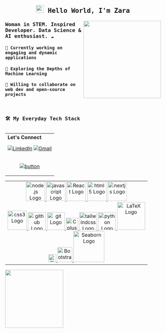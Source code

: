## <samp><p align="center"><img src="https://user-images.githubusercontent.com/42378118/110234147-e3259600-7f4e-11eb-95be-0c4047144dea.gif" width="25"/> Hello World, I'm Zara </p></samp>

<p align="right">
  <a target="_blank" href="https://github.com/user-attachments/assets/55707eaf-7ef6-4f01-b765-84efa02c54f3">
    <img align="right" src="https://github.com/user-attachments/assets/55707eaf-7ef6-4f01-b765-84efa02c54f3" width="250" />
  </a>
</p>

### <samp>Woman in STEM. Inspired Developer. Data Science & AI enthusiast. ☁️</p>

#### <samp>🎨 Currently working on engaging and dynamic applications</samp>
#### <samp>🌱 Exploring the Depths of Machine Learning</samp>
#### <samp>🔗 Willing to collaborate on web dev and open-source projects</samp>
<br />

### <samp>🛠️ My Everyday Tech Stack</samp>
<table align="right">
<tbody>
  <tr>
  <td>
    <b>Let's Connect</b>
    
[![LinkedIn](https://img.shields.io/badge/linkedin-%230077B5.svg?style=for-the-badge&logo=linkedin&logoColor=white)](https://www.linkedin.com/in/zarafarrukh)
[![Gmail](https://img.shields.io/badge/Gmail-D14836?style=for-the-badge&logo=gmail&logoColor=white)](mailto:zfausksa@gmail.com)
</tr>
  </td>
<tr>
  <td align="center">
    
[![button](https://readme-components.vercel.app/api?component=button&text=Website&fill=d47d9d&textfill=white&size=small)](https://zarafarrukh.guthub.com)

  </td>
  
  </tr>
</tbody>
</table>
<table>
  <tbody>
    <tr>
      <td valign="top" width="100%">
        <div align="center">
          <a href="https://github.com/harish-sethuraman/readme-components">
            <img src="https://readme-components.vercel.app/api?component=logo&logo=node.js&text=false&textfill=68a063&fill=000" alt="node.js Logo" width="62"/>
            <img src="https://readme-components.vercel.app/api?component=logo&logo=javascript&text=false&fill=000&textfill=f0db4f" alt="javascript Logo" width="62"/>
            <img src="https://readme-components.vercel.app/api?component=logo&logo=react&text=false&animation=spin&textfill=61dafb&fill=000" alt="React Logo" width="62"/>
            <img src="https://readme-components.vercel.app/api?component=logo&logo=html5&text=false&fill=f06529" alt="html5 Logo" width="62"/>
            <img src="https://readme-components.vercel.app/api?component=logo&logo=next.js&text=false&fill=000&textfill=fff" alt="nextjs Logo" width="62"/> <br />
            <img src="https://readme-components.vercel.app/api?component=logo&logo=css3&text=false&fill=000&textfill=264de4" alt="css3 Logo" width="62"/>
            <img src="https://readme-components.vercel.app/api?component=logo&logo=github&text=false&fill=000&textfill=000" alt="github Logo" width="57"/>
            <img src="https://readme-components.vercel.app/api?component=logo&logo=git&text=false&fill=000&textfill=f34f29" alt="git Logo" width="57"/>
            <img src="https://upload.wikimedia.org/wikipedia/commons/1/18/ISO_C%2B%2B_Logo.svg" alt="Cplusplus Logo" width="39"/>
            <img src="https://readme-components.vercel.app/api?component=logo&logo=tailwindcss&text=false&fill=000&textfill=06b6d4" alt="tailwindcss Logo" width="57"/>
            <img src="https://cdn.jsdelivr.net/gh/devicons/devicon/icons/python/python-original.svg" alt="python Logo" width="57"/>
            <img src="https://readme-components.vercel.app/api?component=logo&logo=latex&fill=000&textfill=FFF" alt="LaTeX Logo" width="90"/> <br />
            <img src="https://upload.wikimedia.org/wikipedia/commons/3/33/Figma-logo.svg" alt="Figma Logo" width="25"/>
            <img src="https://readme-components.vercel.app/api?component=logo&logo=bootstrap&text=false&fill=000&textfill=fff" alt="Bootstrap Logo" width="48"/>
            <img src="https://seaborn.pydata.org/_static/logo-wide-lightbg.svg" alt="Seaborn Logo" width="100"/>
          </a>
        </div>
      </td>
    </tr>
  </tbody>
</table>

<a href="https://git.io/streak-stats">
  <img height=187.5 align="left" src="https://streak-stats.demolab.com/?user=zarafarrukh&hide_border=true&theme=dracula&border_radius=25"/>
</a>

